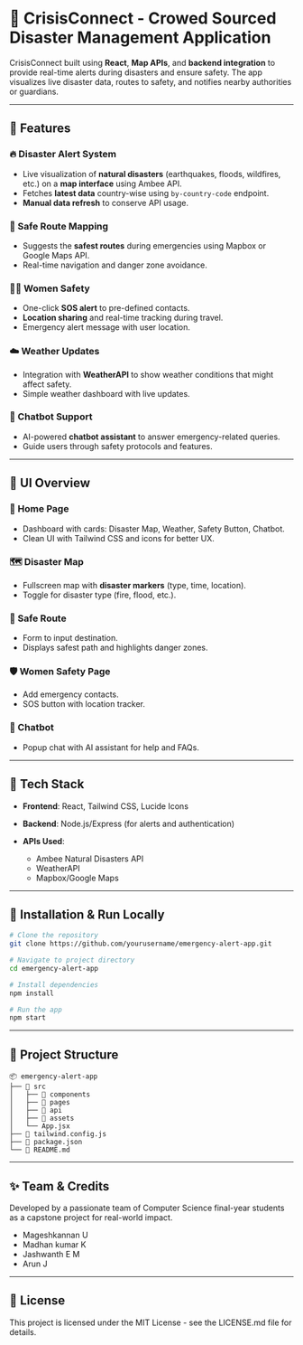# 🚨 CrisisConnect - Crowed Sourced Disaster Management Application

CrisisConnect built using **React**, **Map APIs**, and **backend integration** to provide real-time alerts during disasters and ensure safety. The app visualizes live disaster data, routes to safety, and notifies nearby authorities or guardians.

---

## 🌟 Features

### 🔥 Disaster Alert System

* Live visualization of **natural disasters** (earthquakes, floods, wildfires, etc.) on a **map interface** using Ambee API.
* Fetches **latest data** country-wise using `by-country-code` endpoint.
* **Manual data refresh** to conserve API usage.

### 🧭 Safe Route Mapping

* Suggests the **safest routes** during emergencies using Mapbox or Google Maps API.
* Real-time navigation and danger zone avoidance.

### 👩‍🦰 Women Safety

* One-click **SOS alert** to pre-defined contacts.
* **Location sharing** and real-time tracking during travel.
* Emergency alert message with user location.

### ☁️ Weather Updates

* Integration with **WeatherAPI** to show weather conditions that might affect safety.
* Simple weather dashboard with live updates.

### 💬 Chatbot Support

* AI-powered **chatbot assistant** to answer emergency-related queries.
* Guide users through safety protocols and features.

---

## 📱 UI Overview

### 🔘 Home Page

* Dashboard with cards: Disaster Map, Weather, Safety Button, Chatbot.
* Clean UI with Tailwind CSS and icons for better UX.

### 🗺️ Disaster Map

* Fullscreen map with **disaster markers** (type, time, location).
* Toggle for disaster type (fire, flood, etc.).

### 🚶 Safe Route

* Form to input destination.
* Displays safest path and highlights danger zones.

### 🛡️ Women Safety Page

* Add emergency contacts.
* SOS button with location tracker.

### 🤖 Chatbot

* Popup chat with AI assistant for help and FAQs.

---

## 🔧 Tech Stack

* **Frontend**: React, Tailwind CSS, Lucide Icons
* **Backend**: Node.js/Express (for alerts and authentication)
* **APIs Used**:

  * Ambee Natural Disasters API
  * WeatherAPI
  * Mapbox/Google Maps

---

## 🚀 Installation & Run Locally

```bash
# Clone the repository
git clone https://github.com/yourusername/emergency-alert-app.git

# Navigate to project directory
cd emergency-alert-app

# Install dependencies
npm install

# Run the app
npm start
```

---

## 📂 Project Structure

```
📦 emergency-alert-app
├── 📁 src
│   ├── 📁 components
│   ├── 📁 pages
│   ├── 📁 api
│   ├── 📁 assets
│   └── App.jsx
├── 📄 tailwind.config.js
├── 📄 package.json
└── 📄 README.md
```

---

## ✨ Team & Credits

Developed by a passionate team of Computer Science final-year students as a capstone project for real-world impact.

* Mageshkannan U
* Madhan kumar K
* Jashwanth E M
* Arun J

---

## 📜 License

This project is licensed under the MIT License - see the LICENSE.md file for details.
